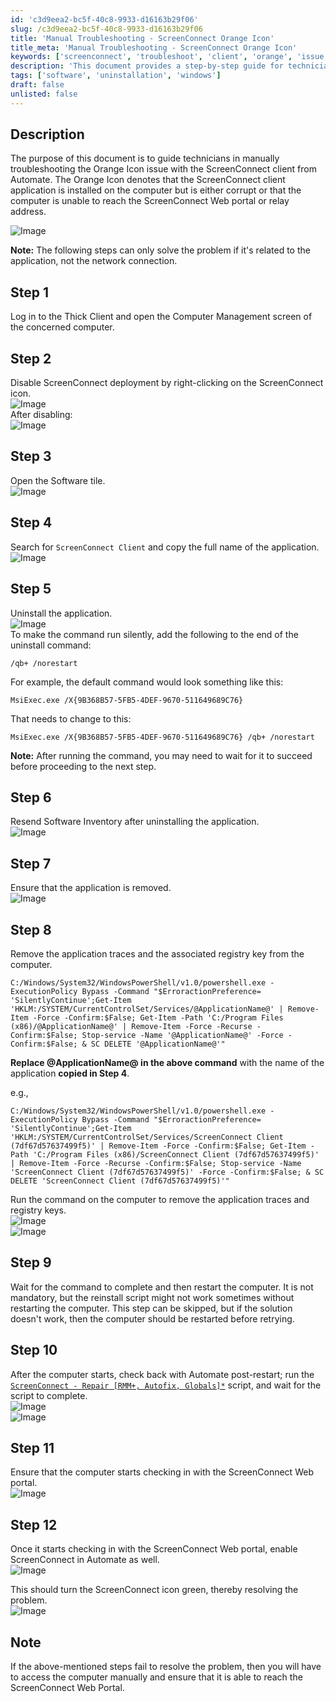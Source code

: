 ```yaml
---
id: 'c3d9eea2-bc5f-40c8-9933-d16163b29f06'
slug: /c3d9eea2-bc5f-40c8-9933-d16163b29f06
title: 'Manual Troubleshooting - ScreenConnect Orange Icon'
title_meta: 'Manual Troubleshooting - ScreenConnect Orange Icon'
keywords: ['screenconnect', 'troubleshoot', 'client', 'orange', 'issue']
description: 'This document provides a step-by-step guide for technicians to manually troubleshoot the Orange Icon issue with the ScreenConnect client in Automate. The Orange Icon indicates a potential problem with the application installation or connectivity to the ScreenConnect Web portal. Follow the outlined steps to resolve the issue effectively.'
tags: ['software', 'uninstallation', 'windows']
draft: false
unlisted: false
---
```


## Description

The purpose of this document is to guide technicians in manually troubleshooting the Orange Icon issue with the ScreenConnect client from Automate. The Orange Icon denotes that the ScreenConnect client application is installed on the computer but is either corrupt or that the computer is unable to reach the ScreenConnect Web portal or relay address.

![Image](../../../static/img/Manual-Troubleshooting---ScreenConnect-Orange-Icon/image_1.png)

**Note:** The following steps can only solve the problem if it's related to the application, not the network connection.

## Step 1

Log in to the Thick Client and open the Computer Management screen of the concerned computer.

## Step 2

Disable ScreenConnect deployment by right-clicking on the ScreenConnect icon.  
![Image](../../../static/img/Manual-Troubleshooting---ScreenConnect-Orange-Icon/image_2.png)  
After disabling:  
![Image](../../../static/img/Manual-Troubleshooting---ScreenConnect-Orange-Icon/image_3.png)

## Step 3

Open the Software tile.  
![Image](../../../static/img/Manual-Troubleshooting---ScreenConnect-Orange-Icon/image_4.png)

## Step 4

Search for `ScreenConnect Client` and copy the full name of the application.  
![Image](../../../static/img/Manual-Troubleshooting---ScreenConnect-Orange-Icon/image_5.png)

## Step 5

Uninstall the application.  
![Image](../../../static/img/Manual-Troubleshooting---ScreenConnect-Orange-Icon/image_6.png)  
To make the command run silently, add the following to the end of the uninstall command:

```
/qb+ /norestart
```

For example, the default command would look something like this:

```
MsiExec.exe /X{9B368B57-5FB5-4DEF-9670-511649689C76}
```

That needs to change to this:

```
MsiExec.exe /X{9B368B57-5FB5-4DEF-9670-511649689C76} /qb+ /norestart
```

**Note:** After running the command, you may need to wait for it to succeed before proceeding to the next step.

## Step 6

Resend Software Inventory after uninstalling the application.  
![Image](../../../static/img/Manual-Troubleshooting---ScreenConnect-Orange-Icon/image_7.png)

## Step 7

Ensure that the application is removed.  
![Image](../../../static/img/Manual-Troubleshooting---ScreenConnect-Orange-Icon/image_8.png)

## Step 8

Remove the application traces and the associated registry key from the computer.  

```
C:/Windows/System32/WindowsPowerShell/v1.0/powershell.exe -ExecutionPolicy Bypass -Command "$ErroractionPreference= 'SilentlyContinue';Get-Item 'HKLM:/SYSTEM/CurrentControlSet/Services/@ApplicationName@' | Remove-Item -Force -Confirm:$False; Get-Item -Path 'C:/Program Files (x86)/@ApplicationName@' | Remove-Item -Force -Recurse -Confirm:$False; Stop-service -Name '@ApplicationName@' -Force -Confirm:$False; & SC DELETE '@ApplicationName@'"
```

**Replace @ApplicationName@ in the above command** with the name of the application **copied in Step 4**.

e.g.,  

```
C:/Windows/System32/WindowsPowerShell/v1.0/powershell.exe -ExecutionPolicy Bypass -Command "$ErroractionPreference= 'SilentlyContinue';Get-Item 'HKLM:/SYSTEM/CurrentControlSet/Services/ScreenConnect Client (7df67d57637499f5)' | Remove-Item -Force -Confirm:$False; Get-Item -Path 'C:/Program Files (x86)/ScreenConnect Client (7df67d57637499f5)' | Remove-Item -Force -Recurse -Confirm:$False; Stop-service -Name 'ScreenConnect Client (7df67d57637499f5)' -Force -Confirm:$False; & SC DELETE 'ScreenConnect Client (7df67d57637499f5)'"
```

Run the command on the computer to remove the application traces and registry keys.  
![Image](../../../static/img/Manual-Troubleshooting---ScreenConnect-Orange-Icon/image_9.png)  
![Image](../../../static/img/Manual-Troubleshooting---ScreenConnect-Orange-Icon/image_10.png)

## Step 9

Wait for the command to complete and then restart the computer. It is not mandatory, but the reinstall script might not work sometimes without restarting the computer. This step can be skipped, but if the solution doesn't work, then the computer should be restarted before retrying.

## Step 10

After the computer starts, check back with Automate post-restart; run the [`ScreenConnect - Repair [RMM+, Autofix, Globals]*`](https://proval.itglue.com/5078775/docs/8216334) script, and wait for the script to complete.  
![Image](../../../static/img/Manual-Troubleshooting---ScreenConnect-Orange-Icon/image_11.png)  
![Image](../../../static/img/Manual-Troubleshooting---ScreenConnect-Orange-Icon/image_12.png)

## Step 11

Ensure that the computer starts checking in with the ScreenConnect Web portal.  
![Image](../../../static/img/Manual-Troubleshooting---ScreenConnect-Orange-Icon/image_13.png)

## Step 12

Once it starts checking in with the ScreenConnect Web portal, enable ScreenConnect in Automate as well.  
![Image](../../../static/img/Manual-Troubleshooting---ScreenConnect-Orange-Icon/image_14.png)  

This should turn the ScreenConnect icon green, thereby resolving the problem.  
![Image](../../../static/img/Manual-Troubleshooting---ScreenConnect-Orange-Icon/image_15.png)

## Note

If the above-mentioned steps fail to resolve the problem, then you will have to access the computer manually and ensure that it is able to reach the ScreenConnect Web Portal.



